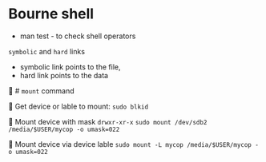 # Bourne shell

- man test - to check shell operators

`symbolic` and `hard` links

- symbolic link points to the file,
- hard link points to the data

:penguin: # `mount` command

:penguin: Get device or lable to mount:
`sudo blkid`

:penguin: Mount device with mask `drwxr-xr-x`
`sudo mount /dev/sdb2 /media/$USER/mycop -o umask=022`

:penguin: Mount device via device lable
`sudo mount -L mycop /media/$USER/mycop -o umask=022`


